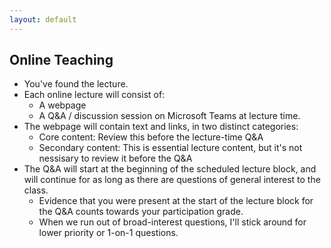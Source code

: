```yaml
---
layout: default
---
```


## Online Teaching

 - You've found the lecture.
 - Each online lecture will consist of:
   - A webpage
   - A Q&A / discussion session on Microsoft Teams at lecture time.
 - The webpage will contain text and links, in two distinct categories:
   - Core content: Review this before the lecture-time Q&A
   - Secondary content: This is essential lecture content, but it's
     not nessisary to review it before the Q&A
 - The Q&A will start at the beginning of the scheduled lecture block, and will
   continue for as long as there are questions of general interest to the class.
   - Evidence that you were present at the start of the lecture block for the
     Q&A counts towards your participation grade.
   - When we run out of broad-interest questions, I'll stick around for lower
     priority or 1-on-1 questions.

